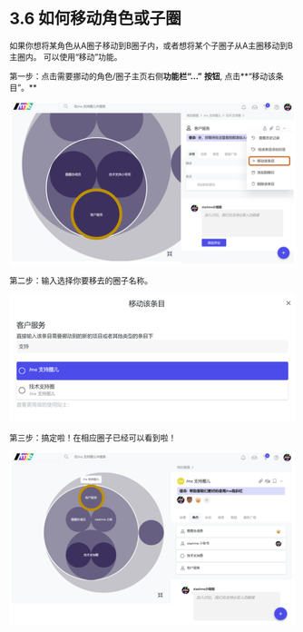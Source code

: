 # 3.6 如何移动角色或子圈

如果你想将某角色从A圈子移动到B圈子内，或者想将某个子圈子从A主圈移动到B主圈内。 可以使用“移动”功能。

第一步：点击需要挪动的角色/圈子主页右侧**功能栏“...”** **按钮**, 点击**“移动该条目”。**​

![&#x89D2;&#x8272;&#x529F;&#x80FD;&#x680F;](../.gitbook/assets/3-6-1.png)

第二步：输入选择你要移去的圈子名称。

![&#x9009;&#x62E9;&#x79FB;&#x52A8;&#x4F4D;&#x7F6E;](../.gitbook/assets/3-6-2.png)

第三步：搞定啦！在相应圈子已经可以看到啦！

![&#x65B0;&#x79FB;&#x52A8;&#x7684;&#x5708;&#x5B50;](../.gitbook/assets/3-6-3.png)

